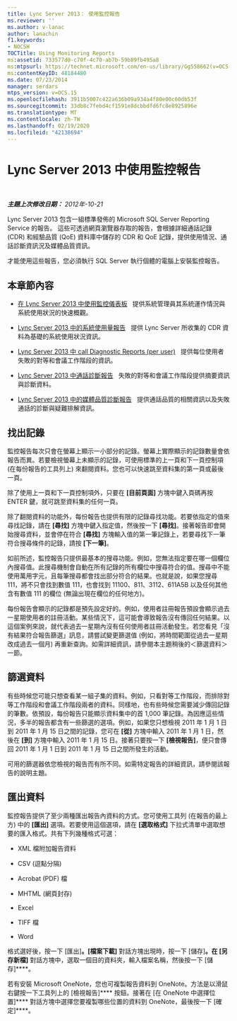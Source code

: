 ```yaml
---
title: Lync Server 2013： 使用監控報告
ms.reviewer: ''
ms.author: v-lanac
author: lanachin
f1.keywords:
- NOCSH
TOCTitle: Using Monitoring Reports
ms:assetid: 733577d0-c70f-4c70-ab7b-59b89fb495a8
ms:mtpsurl: https://technet.microsoft.com/en-us/library/Gg558662(v=OCS.15)
ms:contentKeyID: 48184480
ms.date: 07/23/2014
manager: serdars
mtps_version: v=OCS.15
ms.openlocfilehash: 3911b5007c422a636b09a934a4f80e00c60db53f
ms.sourcegitcommit: 33db8c7febd4cf1591e8dcbbdfd6fc8e8925896e
ms.translationtype: MT
ms.contentlocale: zh-TW
ms.lasthandoff: 02/19/2020
ms.locfileid: "42138694"
---
```

<div data-xmlns="http://www.w3.org/1999/xhtml">

<div class="topic" data-xmlns="http://www.w3.org/1999/xhtml" data-msxsl="urn:schemas-microsoft-com:xslt" data-cs="http://msdn.microsoft.com/">

<div data-asp="https://msdn2.microsoft.com/asp">

# <a name="using-monitoring-reports-in-lync-server-2013"></a>Lync Server 2013 中使用監控報告

</div>

<div id="mainSection">

<div id="mainBody">

<span> </span>

_**主題上次修改日期：** 2012年-10-21_

Lync Server 2013 包含一組標準發佈的 Microsoft SQL Server Reporting Service 的報告。 這些可透過網頁瀏覽器存取的報告，會根據詳細通話記錄 (CDR) 和經驗品質 (QoE) 資料庫中儲存的 CDR 和 QoE 記錄，提供使用情況、通話診斷資訊況及媒體品質資訊。

才能使用這些報告，您必須執行 SQL Server 執行個體的電腦上安裝監控報告。

<div>

## <a name="in-this-section"></a>本章節內容

  - [在 Lync Server 2013 中使用監控儀表板](lync-server-2013-using-the-monitoring-dashboard.md)   提供系統管理員其系統運作情況與系統使用狀況的快速概觀。

  - [Lync Server 2013 中的系統使用量報告](lync-server-2013-system-usage-reports.md)   提供 Lync Server 所收集的 CDR 資料為基礎的系統使用狀況資訊。

  - [Lync Server 2013 中 call Diagnostic Reports (per user)](lync-server-2013-call-diagnostic-reports-per-user.md)   提供每位使用者失敗的對等和會議工作階段的資訊。

  - [Lync Server 2013 中通話診斷報告](lync-server-2013-call-diagnostic-reports.md)   失敗的對等和會議工作階段提供摘要資訊與診斷資料。

  - [Lync Server 2013 中的媒體品質診斷報告](lync-server-2013-media-quality-diagnostic-reports.md)   提供通話品質的相關資訊以及失敗通話的診斷與疑難排解資訊。

</div>

<div>

## <a name="locating-records"></a>找出記錄

監控報告每次只會在螢幕上顯示一小部分的記錄。螢幕上實際顯示的記錄數量會依報告而異。若要檢視螢幕上未顯示的記錄，可使用標準的上一頁和下一頁控制項 (在每份報告的工具列上) 來翻閱資料。您也可以快速跳至資料集的第一頁或最後一頁。

除了使用上一頁和下一頁控制項外，只要在 **[目前頁面]** 方塊中鍵入頁碼再按 ENTER 鍵，就可跳至資料集的任何一頁。

除了翻閱資料的功能外，每份報告也提供有限的記錄尋找功能。若要依指定的值來尋找記錄，請在 **[尋找]** 方塊中鍵入指定值，然後按一下 **[尋找]**。接著報告即會開始搜尋資料，並會停在符合 **[尋找]** 方塊輸入值的第一筆記錄上，若要尋找下一筆符合搜尋條件的記錄，請按 **[下一筆]**。

如前所述，監控報告只提供最基本的搜尋功能。例如，您無法指定要在哪一個欄位內搜尋值。此搜尋機制會自動在所有記錄的所有欄位中搜尋符合的值。搜尋中不能使用萬用字元，且每筆搜尋都會找出部分符合的結果。也就是說，如果您搜尋 111，將不只會找到數值 111，也會找到 11100、811、3112、611A5B 以及任何其他含有數值 111 的欄位 (無論出現在欄位的任何地方)。

每份報告會顯示的記錄都是預先設定好的。例如，使用者註冊報告預設會顯示過去一星期使用者的註冊活動。某些情況下，這可能會導致報告沒有傳回任何結果。以這個案例來說，就代表過去一星期內沒有任何使用者註冊活動發生。若您看見「沒有結果符合報告篩選」訊息，請嘗試變更篩選值 (例如，將時間範圍從過去一星期改成過去一個月) 再重新查詢。如需詳細資訊，請參閱本主題稍後的＜篩選資料＞一節。

</div>

<div>

## <a name="filtering-data"></a>篩選資料

有些時候您可能只想查看某一組子集的資料。例如，只看對等工作階段，而排除對等工作階段和會議工作階段兩者的資料。同樣地，也有些時候您需要減少傳回記錄的筆數。依預設，每份報告只能顯示資料集中的首 1,000 筆記錄。為因應這些情況，多半的報告都含有一些篩選的選項。例如，如果您只想檢視 2011 年 1 月 1 日到 2011 年 1 月 15 日之間的記錄，您可在 **[從]** 方塊中輸入 2011 年 1 月 1 日，然後在 **[到]** 方塊中輸入 2011 年 1 月 15 日。接著只要按一下 **[檢視報告]**，便只會傳回 2011 年 1 月 1 日到 2011 年 1 月 15 日之間所發生的活動。

可用的篩選器依您檢視的報告而有所不同。如需特定報告的詳細資訊，請參閱該報告的說明主題。

</div>

<div>

## <a name="exporting-data"></a>匯出資料

監控報告提供了至少兩種匯出報告內資料的方式。您可使用工具列 (在報告的最上方) 中的 **[匯出]** 選項。若要使用這個選項，請在 **[選取格式]** 下拉式清單中選取想要的匯入格式。共有下列幾種格式可選：

  - XML 檔附加報告資料

  - CSV (逗點分隔)

  - Acrobat (PDF) 檔

  - MHTML (網頁封存)

  - Excel

  - TIFF 檔

  - Word

格式選好後，按一下 [匯出]****。[檔案下載]**** 對話方塊出現時，按一下 [儲存]****。在 [另存新檔]**** 對話方塊中，選取一個目的資料夾，輸入檔案名稱，然後按一下 [儲存]****。

若有安裝 Microsoft OneNote，您也可複製報告資料到 OneNote。方法是以滑鼠右鍵按一下工具列上的 [檢視報告]**** 按鈕。接著在 [在 OneNote 中選擇位置]**** 對話方塊中選擇您要複製哪些位置的資料到 OneNote，最後按一下 [確定]****。

</div>

</div>

<span> </span>

</div>

</div>

</div>

